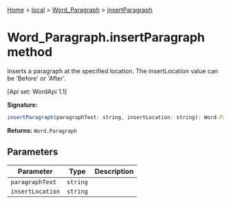 [Home](./index) &gt; [local](local.md) &gt; [Word\_Paragraph](local.word_paragraph.md) &gt; [insertParagraph](local.word_paragraph.insertparagraph.md)

# Word\_Paragraph.insertParagraph method

Inserts a paragraph at the specified location. The insertLocation value can be 'Before' or 'After'. 

 \[Api set: WordApi 1.1\]

**Signature:**
```javascript
insertParagraph(paragraphText: string, insertLocation: string): Word.Paragraph;
```
**Returns:** `Word.Paragraph`

## Parameters

|  Parameter | Type | Description |
|  --- | --- | --- |
|  `paragraphText` | `string` |  |
|  `insertLocation` | `string` |  |

